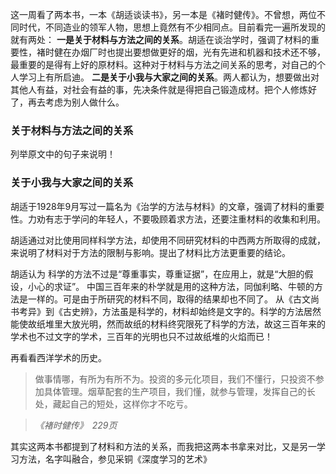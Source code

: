 这一周看了两本书，一本《胡适谈读书》，另一本是《褚时健传》。不曾想，两位不同时代，不同造业的领军人物，思想上竟然有不少相同点。目前看完一遍所发现的就有两处：
**一是关于材料与方法之间的关系**。胡适在谈治学时，强调了材料的重要性，褚时健在办烟厂时也提出要想做更好的烟，光有先进和机器和技术还不够，最重要的是得有上好的原材料。这种对于材料与方法之间关系的思考，对自己的个人学习上有所启迪。
**二是关于小我与大家之间的关系**。两人都认为，想要做出对其他人有益，对社会有益的事，先决条件就是得把自己锻造成材。把个人修炼好了，再去考虑为别人做什么。

### 关于材料与方法之间的关系
列举原文中的句子来说明！

### 关于小我与大家之间的关系

胡适于1928年9月写过一篇名为《治学的方法与材料》的文章，强调了材料的重要性。力劝有志于学问的年轻人，不要吸顾着求方法，还要注重材料的收集和利用。

胡适通过对比使用同样科学方法，却使用不同研究材料的中西两方所取得的成就，来说明了材料对于方法的限制与影响。提出了材料比方法更重要的结论。


胡适认为
科学的方法不过是“尊重事实，尊重证据”，在应用上，就是“大胆的假设，小心的求证”。
中国三百年来的朴学就是用的这种方法，同伽利略、牛顿的方法是一样的。可是由于所研究的材料不同，取得的结果却也不同了。
从《古文尚书考异》到《古史辨》，方法虽是科学的，材料却始终是文字的。科学的方法居然能使故纸堆里大放光明，然而故纸的材料终究限死了科学的方法，故这三百年来的学术也不过文字的学术，三百年的光明也只不过故纸堆的火焰而已！

再看看西洋学术的历史。



>做事情哪，有所为有所不为。投资的多元化项目，我们不懂行，只投资不参加具体管理。烟草配套的生产项目，我们懂，就参与管理，发挥自己的长处，藏起自己的短处，这样你才不吃亏。

> *《褚时健传》　229页*


其实这两本书都提到了材料和方法的关系，而我把这两本书拿来对比，又是另一学习方法，名字叫融合，参见采铜《深度学习的艺术》
